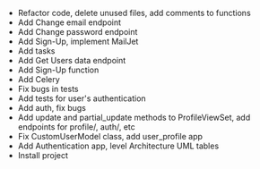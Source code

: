 - Refactor code, delete unused files, add comments to functions
- Add Change email endpoint
- Add Change password endpoint
- Add Sign-Up, implement MailJet
- Add tasks
- Add Get Users data endpoint
- Add Sign-Up function
- Add Celery
- Fix bugs in tests
- Add tests for user's authentication
- Add auth, fix bugs
- Add update and partial_update methods to ProfileViewSet, add endpoints for profile/, auth/, etc
- Fix CustomUserModel class, add user_profile app
- Add Authentication app, level Architecture UML tables
- Install project
